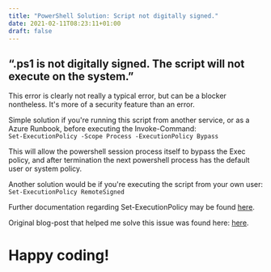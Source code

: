 ```yaml
---
title: "PowerShell Solution: Script not digitally signed."
date: 2021-02-11T08:23:11+01:00
draft: false
---
```

## “.ps1 is not digitally signed. The script will not execute on the system.”
This error is clearly not really a typical error, but can be a blocker nontheless. It's more of a security feature than an error.

Simple solution if you're running this script from another service, or as a Azure Runbook, before executing the Invoke-Command:  
`Set-ExecutionPolicy -Scope Process -ExecutionPolicy Bypass`

This will allow the powershell session process itself to bypass the Exec policy, and after termination the next powershell process has the default user or system policy.

Another solution would be if you're executing the script from your own user:  
`Set-ExecutionPolicy RemoteSigned`

Further documentation regarding Set-ExecutionPolicy may be found [here](https://docs.microsoft.com/en-us/previous-versions/windows/it-pro/windows-powershell-1.0/ee176961(v=technet.10)?redirectedfrom=MSDN).

Original blog-post that helped me solve this issue was found here: [here](https://caiomsouza.medium.com/).

# Happy coding!

